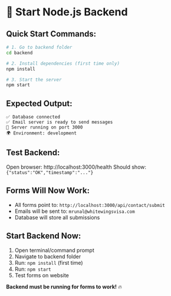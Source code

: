 # 🚀 Start Node.js Backend

## Quick Start Commands:

```bash
# 1. Go to backend folder
cd backend

# 2. Install dependencies (first time only)
npm install

# 3. Start the server
npm start
```

## Expected Output:
```
✅ Database connected
✅ Email server is ready to send messages
🚀 Server running on port 3000
🌍 Environment: development
```

## Test Backend:
Open browser: http://localhost:3000/health
Should show: `{"status":"OK","timestamp":"..."}`

## Forms Will Now Work:
- All forms point to: `http://localhost:3000/api/contact/submit`
- Emails will be sent to: `mrunal@whitewingsvisa.com`
- Database will store all submissions

## Start Backend Now:
1. Open terminal/command prompt
2. Navigate to backend folder
3. Run: `npm install` (first time)
4. Run: `npm start`
5. Test forms on website

**Backend must be running for forms to work!** 🔥